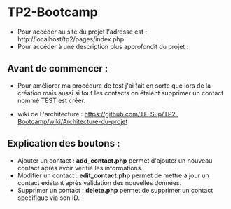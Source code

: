 # TP2-Bootcamp
* Pour accéder au site du projet l'adresse est : http://localhost/tp2/pages/index.php
* Pour accéder à une description plus approfondit du projet :
 
## Avant de commencer :
* Pour améliorer ma procédure de test j'ai fait en sorte que lors de la création mais aussi si tout les contacts on étaient supprimer un contact nommé TEST est créer.

* wiki de L'architecture : https://github.com/TF-Sup/TP2-Bootcamp/wiki/Architecture-du-projet

## Explication des boutons :
* Ajouter un contact : **add_contact.php** permet d'ajouter un nouveau contact après avoir vérifié les informations.
* Modifier un contact : **edit_contact.php** permet de mettre à jour un contact existant après validation des nouvelles données.
* Supprimer un contact : **delete.php** permet de supprimer un contact spécifique via son ID.
